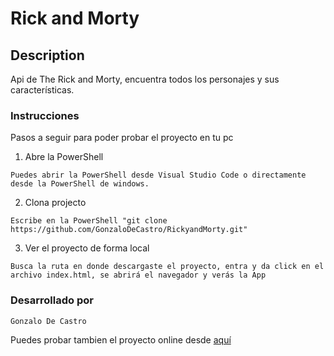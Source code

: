 # Rick and Morty

## Description

Api de The Rick and Morty, encuentra todos los personajes y sus características.

### Instrucciones

Pasos a seguir para poder probar el proyecto en tu pc

1. Abre la PowerShell

```
Puedes abrir la PowerShell desde Visual Studio Code o directamente desde la PowerShell de windows.
```

2. Clona projecto

```
Escribe en la PowerShell "git clone https://github.com/GonzaloDeCastro/RickyandMorty.git"
```

3. Ver el proyecto de forma local

```
Busca la ruta en donde descargaste el proyecto, entra y da click en el archivo index.html, se abrirá el navegador y verás la App
```

### Desarrollado por

```
Gonzalo De Castro
```

Puedes probar tambien el proyecto online desde [aquí](https://gonzalodecastro.github.io/RickyandMorty/)
